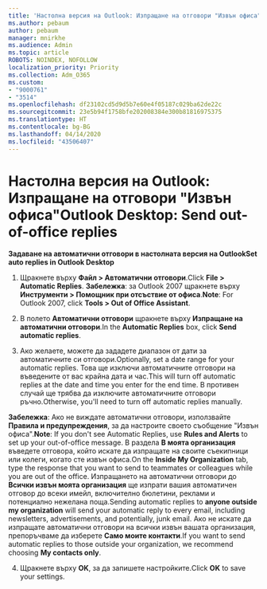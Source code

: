 ```yaml
---
title: 'Настолна версия на Outlook: Изпращане на отговори "Извън офиса"'
ms.author: pebaum
author: pebaum
manager: mnirkhe
ms.audience: Admin
ms.topic: article
ROBOTS: NOINDEX, NOFOLLOW
localization_priority: Priority
ms.collection: Adm_O365
ms.custom:
- "9000761"
- "3514"
ms.openlocfilehash: df23102cd5d9d5b7e60e4f05187c029ba62de22c
ms.sourcegitcommit: 23e5b94f1758bfe202008384e300b81816975375
ms.translationtype: HT
ms.contentlocale: bg-BG
ms.lasthandoff: 04/14/2020
ms.locfileid: "43506407"
---
```

# <a name="outlook-desktop-send-out-of-office-replies"></a><span data-ttu-id="90df7-102">Настолна версия на Outlook: Изпращане на отговори "Извън офиса"</span><span class="sxs-lookup"><span data-stu-id="90df7-102">Outlook Desktop: Send out-of-office replies</span></span>

<span data-ttu-id="90df7-103">**Задаване на автоматични отговори в настолната версия на Outlook**</span><span class="sxs-lookup"><span data-stu-id="90df7-103">**Set auto replies in Outlook Desktop**</span></span>

1. <span data-ttu-id="90df7-104">Щракнете върху **Файл > Автоматични отговори**.</span><span class="sxs-lookup"><span data-stu-id="90df7-104">Click **File > Automatic Replies**.</span></span> <span data-ttu-id="90df7-105">**Забележка**: за Outlook 2007 щракнете върху **Инструменти > Помощник при отсъствие от офиса**.</span><span class="sxs-lookup"><span data-stu-id="90df7-105">**Note**: For Outlook 2007, click **Tools > Out of Office Assistant**.</span></span>

2. <span data-ttu-id="90df7-106">В полето **Автоматични отговори** щракнете върху **Изпращане на автоматични отговори**.</span><span class="sxs-lookup"><span data-stu-id="90df7-106">In the **Automatic Replies** box, click **Send automatic replies**.</span></span>

3. <span data-ttu-id="90df7-107">Ако желаете, можете да зададете диапазон от дати за автоматичните си отговори.</span><span class="sxs-lookup"><span data-stu-id="90df7-107">Optionally, set a date range for your automatic replies.</span></span> <span data-ttu-id="90df7-108">Това ще изключи автоматичните отговори на въведените от вас крайна дата и час.</span><span class="sxs-lookup"><span data-stu-id="90df7-108">This will turn off automatic replies at the date and time you enter for the end time.</span></span> <span data-ttu-id="90df7-109">В противен случай ще трябва да изключите автоматичните отговори ръчно.</span><span class="sxs-lookup"><span data-stu-id="90df7-109">Otherwise, you'll need to turn off automatic replies manually.</span></span>

<span data-ttu-id="90df7-110">**Забележка**: Ако не виждате автоматични отговори, използвайте **Правила и предупреждения**, за да настроите своето съобщение "Извън офиса".</span><span class="sxs-lookup"><span data-stu-id="90df7-110">**Note**: If you don't see Automatic Replies, use **Rules and Alerts** to set up your out-of-office message.</span></span> <span data-ttu-id="90df7-111">В раздела **В моята организация** въведете отговора, който искате да изпращате на своите съекипници или колеги, когато сте извън офиса.</span><span class="sxs-lookup"><span data-stu-id="90df7-111">On the **Inside My Organization** tab, type the response that you want to send to teammates or colleagues while you are out of the office.</span></span> <span data-ttu-id="90df7-112">Изпращането на автоматични отговори до **Всички извън моята организация** ще изпрати вашия автоматичен отговор до всеки имейл, включително бюлетини, реклами и потенциално нежелана поща.</span><span class="sxs-lookup"><span data-stu-id="90df7-112">Sending automatic replies to **anyone outside my organization** will send your automatic reply to every email, including newsletters, advertisements, and potentially, junk email.</span></span> <span data-ttu-id="90df7-113">Ако не искате да изпращате автоматични отговори на всички извън вашата организация, препоръчваме да изберете **Само моите контакти**.</span><span class="sxs-lookup"><span data-stu-id="90df7-113">If you want to send automatic replies to those outside your organization, we recommend choosing **My contacts only**.</span></span>

4. <span data-ttu-id="90df7-114">Щракнете върху **OK**, за да запишете настройките.</span><span class="sxs-lookup"><span data-stu-id="90df7-114">Click **OK** to save your settings.</span></span>
